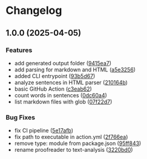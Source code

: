 # Changelog

## 1.0.0 (2025-04-05)


### Features

* add generated output folder ([9415ea7](https://github.com/samdouble/github-text-analysis-action/commit/9415ea73405a94eec86705bf7310f2c7cc575fcf))
* add parsing for markdown and HTML ([a5e3256](https://github.com/samdouble/github-text-analysis-action/commit/a5e32565bdb8b1531e4246d045718d9969a3074c))
* added CLI entrypoint ([93b5d67](https://github.com/samdouble/github-text-analysis-action/commit/93b5d6797272e5c2fc0c9b9ce9e869e3779d39ec))
* analyze sentences in HTML parser ([210164b](https://github.com/samdouble/github-text-analysis-action/commit/210164bd3dc8744910141a8af89f628ecddacf4b))
* basic GitHub Action ([c3eab62](https://github.com/samdouble/github-text-analysis-action/commit/c3eab62cba7e81c65caa131f841e9ab0a84e4054))
* count words in sentences ([0dc60a4](https://github.com/samdouble/github-text-analysis-action/commit/0dc60a4bf59614ea98f51bff99a599edde15a6f6))
* list markdown files with glob ([07f22d7](https://github.com/samdouble/github-text-analysis-action/commit/07f22d76cfbf7cff148bdbef5418739712b0c3e6))


### Bug Fixes

* fix CI pipeline ([5e17afb](https://github.com/samdouble/github-text-analysis-action/commit/5e17afb8f5eaf9c72d5097e8c338ba6149af5a76))
* fix path to executable in action.yml ([2f766ea](https://github.com/samdouble/github-text-analysis-action/commit/2f766eadec8903606ea284eaa8abf35967fe2b86))
* remove type: module from package.json ([95ff843](https://github.com/samdouble/github-text-analysis-action/commit/95ff8433a75c832fe26bd7de2c5c851c44a1d388))
* rename proofreader to text-analysis ([3220bd0](https://github.com/samdouble/github-text-analysis-action/commit/3220bd0fce91f7f6d14d3137414b2abd15ed0186))

